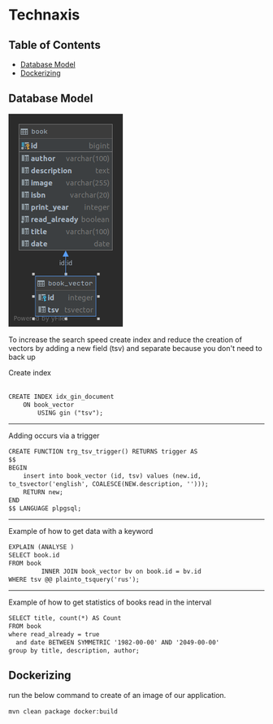 # Technaxis

## Table of Contents
- [Database Model](#database-model)
- [Dockerizing](#dockerizing)

  
  
## Database Model
![model](book_vector.png)

To increase the search speed create index 
and reduce the creation of vectors by adding a new field (tsv) and separate because you don't need to back up
 
Create index 
```postgresql

CREATE INDEX idx_gin_document
    ON book_vector
        USING gin ("tsv");
```
---

Adding occurs via a trigger
```postgresql
CREATE FUNCTION trg_tsv_trigger() RETURNS trigger AS
$$
BEGIN
    insert into book_vector (id, tsv) values (new.id, to_tsvector('english', COALESCE(NEW.description, '')));
    RETURN new;
END
$$ LANGUAGE plpgsql;
```
---

Example of how to get data with a keyword
```postgresql
EXPLAIN (ANALYSE )
SELECT book.id
FROM book
         INNER JOIN book_vector bv on book.id = bv.id
WHERE tsv @@ plainto_tsquery('rus');
```

---

Example of how to get statistics of books read in the interval

```postgresql
SELECT title, count(*) AS Count
FROM book
where read_already = true
  and date BETWEEN SYMMETRIC '1982-00-00' AND '2049-00-00'
group by title, description, author;
```
## Dockerizing
run the below command to create 
of an image of our application.

`mvn clean package docker:build`